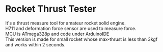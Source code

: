 # Rocket Thrust Tester
It's a thrust measure tool for amateur rocket solid engine.<br />
H711 and deformation force sensor are used to measure force.<br />
MCU is ATmega328p and code under ArduinoIDE<br />
This version is made for small rocket whose max-thrust is less than 3kgf and works within 2 seconds. <br />
